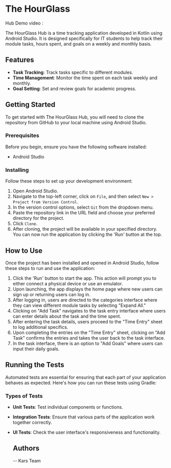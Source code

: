 # The HourGlass
Hub Demo video :

The HourGlass Hub is a time tracking application developed in Kotlin using Android Studio. It is designed specifically for IT students to help track their module tasks, hours spent, and goals on a weekly and monthly basis.

## Features

- **Task Tracking**: Track tasks specific to different modules.
- **Time Management**: Monitor the time spent on each task weekly and monthly.
- **Goal Setting**: Set and review goals for academic progress.

## Getting Started

To get started with The HourGlass Hub, you will need to clone the repository from GitHub to your local machine using Android Studio.

### Prerequisites

Before you begin, ensure you have the following software installed:
- Android Studio
### Installing

Follow these steps to set up your development environment:

1. Open Android Studio.
2. Navigate to the top-left corner, click on `File`, and then select `New > Project from Version Control`.
3. In the version control options, select `Git` from the dropdown menu.
4. Paste the repository link in the URL field and choose your preferred directory for the project.
5. Click `Clone`.
6. After cloning, the project will be available in your specified directory. You can now run the application by clicking the 'Run' button at the top.

## How to Use

Once the project has been installed and opened in Android Studio, follow these steps to run and use the application:

1. Click the 'Run' button to start the app. This action will prompt you to either connect a physical device or use an emulator.
2. Upon launching, the app displays the home page where new users can sign up or returning users can log in.
3. After logging in, users are directed to the categories interface where they can view different module tasks by selecting "Expand All."
4. Clicking on "Add Task" navigates to the task entry interface where users can enter details about the task and the time spent.
5. After entering the task details, users proceed to the "Time Entry" sheet to log additional specifics.
6. Upon completing the entries on the "Time Entry" sheet, clicking on "Add Task" confirms the entries and takes the user back to the task interface.
7. In the task interface, there is an option to "Add Goals" where users can input their daily goals.

## Running the Tests

Automated tests are essential for ensuring that each part of your application behaves as expected. Here's how you can run these tests using Gradle:

### Types of Tests

- **Unit Tests**: Test individual components or functions.
- **Integration Tests**: Ensure that various parts of the application work together correctly.
- **UI Tests**: Check the user interface's responsiveness and functionality.

  ## Authors
  -- Kars Team
